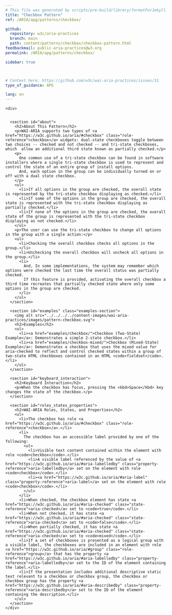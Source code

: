 ```yaml
---
# This file was generated by scripts/pre-build/library/formatForJekyll.js
title: "Checkbox Pattern"
ref: /ARIA/apg/patterns/checkbox/

github:
  repository: w3c/aria-practices
  branch: main
  path: content/patterns/checkbox/checkbox-pattern.html
feedbackmail: public-aria-practices@w3.org
permalink: /ARIA/apg/patterns/checkbox/

sidebar: true



# Context here: https://github.com/w3c/wai-aria-practices/issues/31
type_of_guidance: APG

lang: en
---
```

<meta charset="UTF-8" />
<meta content="width=device-width, initial-scale=1.0" name="viewport" />
<title>Checkbox Pattern</title>

<script src="../../../../content-assets/wai-aria-practices/shared/js/highlight.pack.js"></script>
<script src="../../../../content-assets/wai-aria-practices/shared/js/app.js"></script>

<script
  data-read-this-first="showImage:false"
  src="../../../../content-assets/wai-aria-practices/shared/js/read-this-first.js"
></script>


<link 
  rel="stylesheet"
  href="{{ '/content-assets/wai-aria-practices/styles.css' | relative_url }}"
>
<!-- Code highlighting styles -->
<link 
  rel="stylesheet"
  href="{{ '/content-assets/wai-aria-practices/shared/css/github.css' | relative_url }}"
>

<script>
const addBodyClass = undefined;
const enableSidebar = true;
if (addBodyClass) document.body.classList.add(addBodyClass);
if (enableSidebar) document.body.classList.add('has-sidebar');
</script>
    

<script>
    const parentPage = window.location.pathname.match(
      /\/(patterns|practices|about)\//
    )?.[1];
    if (parentPage) {
      const parentHref = 'a[href*="' + parentPage + '"]';
      document.querySelector(parentHref).classList.add('active');
    }
  </script>
<div>

    <div>
      

      <section id="about">
        <h2>About This Pattern</h2>
        <p>WAI-ARIA supports two types of <a href="https://w3c.github.io/aria/#checkbox" class="role-reference">checkbox</a> widgets: dual-state checkboxes toggle between two choices -- checked and not checked -- and tri-state checkboxes, which  allow an additional third state known as partially checked.</p>
        <p>
          One common use of a tri-state checkbox can be found in software installers where a single tri-state checkbox is used to represent and control the state of an entire group of install options.
          And, each option in the group can be individually turned on or off with a dual state checkbox.
        </p>
        <ul>
          <li>If all options in the group are checked, the overall state is represented by the tri-state checkbox displaying as checked.</li>
          <li>If some of the options in the group are checked, the overall state is represented with the tri-state checkbox displaying as partially checked.</li>
          <li>If none of the options in the group are checked, the overall state of the group is represented with the tri-state checkbox displaying as not checked.</li>
        </ul>
        <p>The user can use the tri-state checkbox to change all options in the group with a single action:</p>
        <ul>
          <li>Checking the overall checkbox checks all options in the group.</li>
          <li>Unchecking the overall checkbox will uncheck all options in the group.</li>
          <li>
            And, In some implementations, the system may remember which options were checked the last time the overall status was partially checked.
            If this feature is provided, activating the overall checkbox a third time recreates that partially checked state where only some options in the group are checked.
          </li>
        </ul>
      </section>

      <section id="examples" class="examples-section">
        <img alt src="../../../../content-images/wai-aria-practices/images/pattern-checkbox.svg">
        <h2>Examples</h2>
        <ul>
          <li><a href="examples/checkbox/">Checkbox (Two-State) Example</a>: Demonstrates a simple 2-state checkbox.</li>
          <li><a href="examples/checkbox-mixed/">Checkbox (Mixed-State) Example</a>: Demonstrates a checkbox that uses the mixed value for aria-checked to reflect and control checked states within a group of two-state HTML checkboxes contained in an HTML <code>fieldset</code>.</li>
        </ul>
      </section>

      <section id="keyboard_interaction">
        <h2>Keyboard Interaction</h2>
        <p>When the checkbox has focus, pressing the <kbd>Space</kbd> key changes the state of the checkbox.</p>
      </section>

      <section id="roles_states_properties">
        <h2>WAI-ARIA Roles, States, and Properties</h2>
        <ul>
          <li>The checkbox has role <a href="https://w3c.github.io/aria/#checkbox" class="role-reference">checkbox</a>.</li>
          <li>
            The checkbox has an accessible label provided by one of the following:
            <ul>
              <li>Visible text content contained within the element with role <code>checkbox</code>.</li>
              <li>A visible label referenced by the value of <a href="https://w3c.github.io/aria/#aria-labelledby" class="property-reference">aria-labelledby</a> set on the element with role <code>checkbox</code>.</li>
              <li><a href="https://w3c.github.io/aria/#aria-label" class="property-reference">aria-label</a> set on the element with role <code>checkbox</code>.</li>
            </ul>
          </li>
          <li>When checked, the checkbox element has state <a href="https://w3c.github.io/aria/#aria-checked" class="state-reference">aria-checked</a> set to <code>true</code>.</li>
          <li>When not checked, it has state <a href="https://w3c.github.io/aria/#aria-checked" class="state-reference">aria-checked</a> set to <code>false</code>.</li>
          <li>When partially checked, it has state <a href="https://w3c.github.io/aria/#aria-checked" class="state-reference">aria-checked</a> set to <code>mixed</code>.</li>
          <li>If a set of checkboxes is presented as a logical group with a visible label, the checkboxes are included in an element with role <a href="https://w3c.github.io/aria/#group" class="role-reference">group</a> that has the property <a href="https://w3c.github.io/aria/#aria-labelledby" class="property-reference">aria-labelledby</a> set to the ID of the element containing the label.</li>
          <li>If the presentation includes additional descriptive static text relevant to a checkbox or checkbox group, the checkbox or checkbox group has the property <a href="https://w3c.github.io/aria/#aria-describedby" class="property-reference">aria-describedby</a> set to the ID of the element containing the description.</li>
        </ul>
      </section>
    </div>
  
</div>
<script
  src="{{ '/content-assets/wai-aria-practices/shared/js/skipto.js' | relative_url }}"
  data-skipto="colorTheme:aria; displayOption:popup; containerElement:div"
></script>

